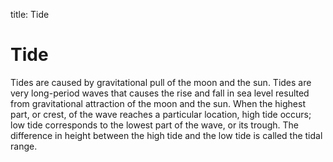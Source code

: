 title: Tide

# Tide
Tides are caused by gravitational pull of the moon and the sun. Tides are very long-period waves that causes the rise and fall in sea level resulted from gravitational attraction of the moon and the sun. When the highest part, or crest, of the wave reaches a particular location, high tide occurs; low tide corresponds to the lowest part of the wave, or its trough. The difference in height between the high tide and the low tide is called the tidal range.
